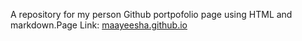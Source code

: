 A repository for my person Github portpofolio page using HTML and markdown.Page Link: [maayeesha.github.io](maayeesha.github.io)
